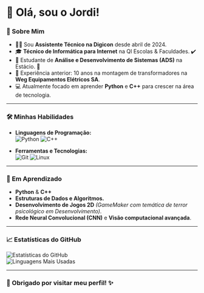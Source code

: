 # 👋 Olá, sou o Jordi! 

### 🎯 Sobre Mim
- 🧑‍💻 Sou **Assistente Técnico na Digicon** desde abril de 2024.  
- 🎓 **Técnico de Informática para Internet** na QI Escolas & Faculdades. ✔️
- 📘 Estudante de **Análise e Desenvolvimento de Sistemas (ADS)** na Estácio.  🔄
- 🔧 Experiência anterior: 10 anos na montagem de transformadores na **Weg Equipamentos Elétricos SA**.  
- 💻 Atualmente focado em aprender **Python** e **C++** para crescer na área de tecnologia.  

---

### 🛠️ Minhas Habilidades
- **Linguagens de Programação:**  
  ![Python](https://img.shields.io/badge/Python-3.10-blue) ![C++](https://img.shields.io/badge/C++-17-orange)
  
- **Ferramentas e Tecnologias:**  
  ![Git](https://img.shields.io/badge/Git-✔️-lightgrey) ![Linux](https://img.shields.io/badge/Linux-Ubuntu-important) 

---

### 🌱 Em Aprendizado
- **Python** & **C++**
- **Estruturas de Dados e Algoritmos.**  
- **Desenvolvimento de Jogos 2D** *(GameMaker com temática de terror psicológico em Desenvolvimento)*.  
- **Rede Neural Convolucional (CNN)** e **Visão computacional avançada**.

---

### 📈 Estatísticas do GitHub
![Estatísticas do GitHub](https://github-readme-stats.vercel.app/api?username=dev-jordi&show_icons=true&theme=radical)  
![Linguagens Mais Usadas](https://github-readme-stats.vercel.app/api/top-langs/?username=dev-jordi&layout=compact&theme=radical)

---

### 🙏 Obrigado por visitar meu perfil! ✨



